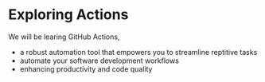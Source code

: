 # Exploring Actions
We will be learing GitHub Actions,
- a robust automation tool that empowers you to streamline reptitive tasks
- automate your software development workflows
- enhancing productivity and code quality 